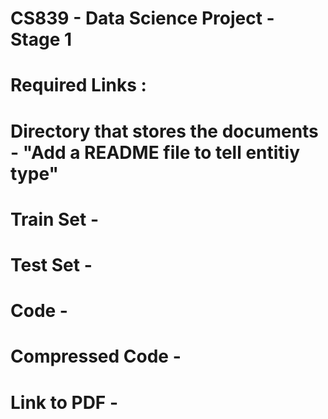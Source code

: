 # CS839 - Data Science Project - Stage 1

# Required Links : 
  # Directory that stores the documents - "Add a README file to tell entitiy type"
  #  Train Set - 
  #  Test Set - 
  #  Code -
  #  Compressed Code -
  #  Link to PDF - 
 

